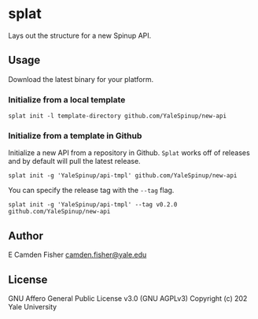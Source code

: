# splat

Lays out the structure for a new Spinup API.

## Usage

Download the latest binary for your platform.

### Initialize from a local template

`splat init -l template-directory github.com/YaleSpinup/new-api`

### Initialize from a template in Github

Initialize a new API from a repository in Github.  `Splat` works off of releases and by default will pull the latest release.

`splat init -g 'YaleSpinup/api-tmpl' github.com/YaleSpinup/new-api`

 You can specify the release tag with the `--tag` flag.

 `splat init -g 'YaleSpinup/api-tmpl' --tag v0.2.0 github.com/YaleSpinup/new-api`

## Author

E Camden Fisher <camden.fisher@yale.edu>

## License

GNU Affero General Public License v3.0 (GNU AGPLv3)
Copyright (c) 202 Yale University